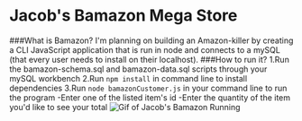 # Jacob's Bamazon Mega Store
###What is Bamazon?
I'm planning on building an Amazon-killer by creating a CLI JavaScript application that is run in node and connects to a mySQL (that every user needs to install on their localhost).
###How to run it?
1.Run the bamazon-schema.sql and bamazon-data.sql scripts through your mySQL workbench
2.Run `npm install` in command line to install dependencies
3.Run `node bamazonCustomer.js` in your command line to run the program
	-Enter one of the listed item's id
	-Enter the quantity of the item you'd like to see your total
	![Gif of Jacob's Bamazon Running](http://g.recordit.co/6Um8N7qwGv.gif)